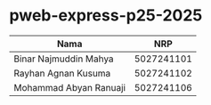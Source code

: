 # pweb-express-p25-2025

| Nama                    | NRP          |
|-------------------------|--------------|
| Binar Najmuddin Mahya    | 5027241101   |
| Rayhan Agnan Kusuma      | 5027241102   |
| Mohammad Abyan Ranuaji   | 5027241106   |
